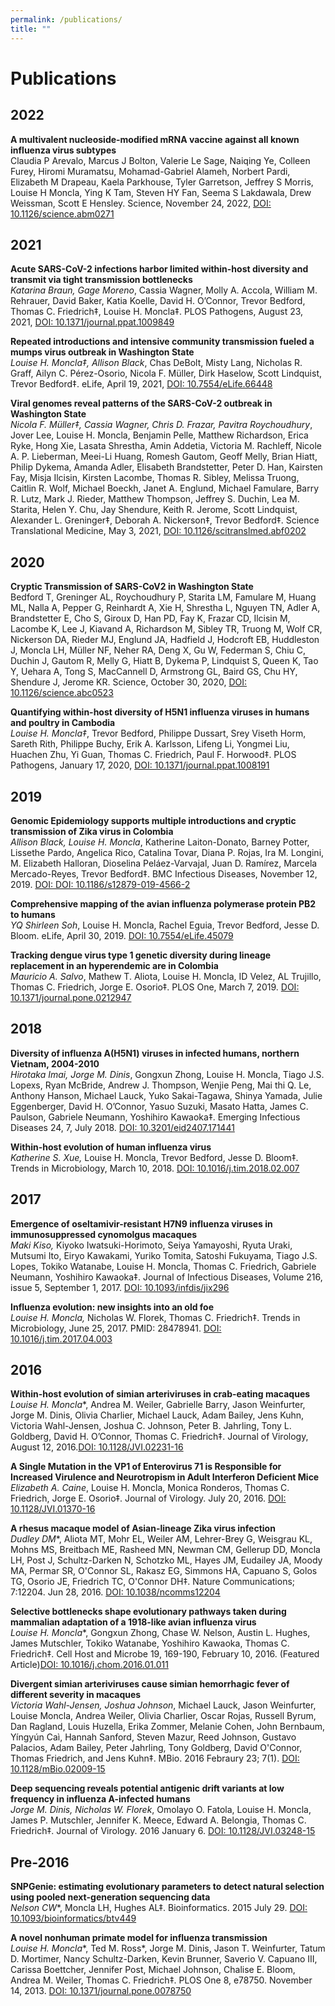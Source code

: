 ```yaml
---
permalink: /publications/
title: ""
---
```

# Publications
## 2022
__A multivalent nucleoside-modified mRNA vaccine against all known influenza virus subtypes__<br/>
Claudia P Arevalo, Marcus J Bolton, Valerie Le Sage, Naiqing Ye, Colleen Furey, Hiromi Muramatsu, Mohamad-Gabriel Alameh, Norbert Pardi, Elizabeth M Drapeau, Kaela Parkhouse, Tyler Garretson, Jeffrey S Morris, Louise H Moncla, Ying K Tam, Steven HY Fan, Seema S Lakdawala, Drew Weissman, Scott E Hensley. Science, November 24, 2022, [DOI: 10.1126/science.abm0271](https://www.science.org/doi/full/10.1126/science.abm0271)

## 2021
__Acute SARS-CoV-2 infections harbor limited within-host diversity and transmit via tight transmission bottlenecks<br/>__
*Katarina Braun, Gage Moreno*, Cassia Wagner, Molly A. Accola, William M. Rehrauer, David Baker, Katia Koelle, David H. O’Connor, Trevor Bedford, Thomas C. Friedrich‡, Louise H. Moncla‡. PLOS Pathogens, August 23, 2021, [DOI: 10.1371/journal.ppat.1009849](https://journals.plos.org/Plospathogens/article?id=10.1371/journal.ppat.1009849)

__Repeated introductions and intensive community transmission fueled a mumps virus outbreak in Washington State__<br/>
*Louise H. Moncla‡, Allison Black*, Chas DeBolt, Misty Lang, Nicholas R. Graff, Ailyn C. Pérez-Osorio, Nicola F. Müller, Dirk Haselow, Scott Lindquist, Trevor Bedford‡.  eLife, April 19, 2021, [DOI: 10.7554/eLife.66448](https://elifesciences.org/articles/66448.pdf)

__Viral genomes reveal patterns of the SARS-CoV-2 outbreak in Washington State<br/>__
*Nicola F. Müller‡, Cassia Wagner, Chris D. Frazar, Pavitra Roychoudhury*, Jover Lee, Louise H. Moncla, Benjamin Pelle, Matthew Richardson, Erica Ryke, Hong Xie, Lasata Shrestha, Amin Addetia, Victoria M. Rachleff, Nicole A. P. Lieberman, Meei-Li Huang, Romesh Gautom, Geoff Melly, Brian Hiatt, Philip Dykema, Amanda Adler, Elisabeth Brandstetter, Peter D. Han, Kairsten Fay, Misja Ilcisin, Kirsten Lacombe, Thomas R. Sibley, Melissa Truong, Caitlin R. Wolf, Michael Boeckh, Janet A. Englund, Michael Famulare, Barry R. Lutz, Mark J. Rieder, Matthew Thompson, Jeffrey S. Duchin, Lea M. Starita, Helen Y. Chu, Jay Shendure, Keith R. Jerome, Scott Lindquist, Alexander L. Greninger‡, Deborah A. Nickerson‡, Trevor Bedford‡.  Science Translational Medicine, May 3, 2021, [DOI: 10.1126/scitranslmed.abf0202](https://www.science.org/doi/full/10.1126/scitranslmed.abf0202) 

## 2020
__Cryptic Transmission of SARS-CoV2 in Washington State<br/>__
Bedford T, Greninger AL, Roychoudhury P, Starita LM, Famulare M, Huang ML, Nalla A, Pepper G, Reinhardt A, Xie H, Shrestha L, Nguyen TN, Adler A, Brandstetter E, Cho S, Giroux D, Han PD, Fay K, Frazar CD, Ilcisin M, Lacombe K, Lee J, Kiavand A, Richardson M, Sibley TR, Truong M, Wolf CR, Nickerson DA, Rieder MJ, Englund JA, Hadfield J, Hodcroft EB, Huddleston J, Moncla LH, Müller NF, Neher RA, Deng X, Gu W, Federman S, Chiu C, Duchin J, Gautom R, Melly G, Hiatt B, Dykema P, Lindquist S, Queen K, Tao Y, Uehara A, Tong S, MacCannell D, Armstrong GL, Baird GS, Chu HY, Shendure J, Jerome KR. Science, October 30, 2020, [DOI: 10.1126/science.abc0523](https://www.science.org/doi/full/10.1126/science.abc0523)

__Quantifying within-host diversity of H5N1 influenza viruses in humans and poultry in Cambodia<br/>__
*Louise H. Moncla‡*, Trevor Bedford, Philippe Dussart, Srey Viseth Horm, Sareth Rith, Philippe Buchy, Erik A. Karlsson, Lifeng Li, Yongmei Liu, Huachen Zhu, Yi Guan, Thomas C. Friedrich, Paul F. Horwood‡. PLOS Pathogens, January 17, 2020, [DOI: 10.1371/journal.ppat.1008191](https://journals.plos.org/plospathogens/article?id=10.1371/journal.ppat.1008191) 

## 2019
__Genomic Epidemiology supports multiple introductions and cryptic transmission of Zika virus in Colombia<br/>__
*Allison Black, Louise H. Moncla*, Katherine Laiton-Donato, Barney Potter, Lissethe Pardo, Angelica Rico, Catalina Tovar, Diana P. Rojas, Ira M. Longini, M. Elizabeth Halloran, Dioselina Peláez-Varvajal, Juan D. Ramírez, Marcela Mercado-Reyes, Trevor Bedford‡. BMC Infectious Diseases, November 12, 2019. [DOI: DOI: 10.1186/s12879-019-4566-2](https://bmcinfectdis.biomedcentral.com/articles/10.1186/s12879-019-4566-2)

__Comprehensive mapping of the avian influenza polymerase protein PB2 to humans<br/>__
*YQ Shirleen Soh*, Louise H. Moncla, Rachel Eguia, Trevor Bedford, Jesse D. Bloom. eLife, April 30, 2019. [DOI: 10.7554/eLife.45079](https://elifesciences.org/articles/45079)

__Tracking dengue virus type 1 genetic diversity during lineage replacement in an hyperendemic are in Colombia<br/>__
*Mauricio A. Salvo*, Mathew T. Aliota, Louise H. Moncla, ID Velez, AL Trujillo, Thomas C. Friedrich, Jorge E. Osorio‡.  PLOS One, March 7, 2019. [DOI: 10.1371/journal.pone.0212947](https://journals.plos.org/plosone/article?id=10.1371/journal.pone.0212947)

## 2018
__Diversity of influenza A(H5N1) viruses in infected humans, northern Vietnam, 2004-2010__<br/>
*Hirotaka Imai, Jorge M. Dinis*, Gongxun Zhong, Louise H. Moncla, Tiago J.S. Lopexs, Ryan McBride, Andrew J. Thompson, Wenjie Peng, Mai thi Q. Le, Anthony Hanson, Michael Lauck, Yuko Sakai-Tagawa, Shinya Yamada, Julie Eggenberger, David H. O’Connor, Yasuo Suzuki, Masato Hatta, James C. Paulson, Gabriele Neumann, Yoshihiro Kawaoka‡. Emerging Infectious Diseases 24, 7, July 2018. [DOI: 10.3201/eid2407.171441](https://www.ncbi.nlm.nih.gov/pmc/articles/PMC6038741/)

__Within-host evolution of human influenza virus__<br/>
*Katherine S. Xue,* Louise H. Moncla, Trevor Bedford, Jesse D. Bloom‡. Trends in Microbiology, March 10, 2018. [DOI: 10.1016/j.tim.2018.02.007](https://pubmed.ncbi.nlm.nih.gov/29534854/)


## 2017
__Emergence of oseltamivir-resistant H7N9 influenza viruses in immunosuppressed cynomolgus macaques__<br/>
*Maki Kiso,* Kiyoko Iwatsuki-Horimoto, Seiya Yamayoshi, Ryuta Uraki, Mutsumi Ito, Eiryo Kawakami, Yuriko Tomita, Satoshi Fukuyama, Tiago J.S. Lopes, Tokiko Watanabe, Louise H. Moncla, Thomas C. Friedrich, Gabriele Neumann, Yoshihiro Kawaoka‡.  Journal of Infectious Diseases, Volume 216, issue 5, September 1, 2017. [DOI: 10.1093/infdis/jix296](https://academic.oup.com/jid/article/216/5/582/3882740)

__Influenza evolution: new insights into an old foe__<br/>
*Louise H. Moncla,* Nicholas W. Florek, Thomas C. Friedrich‡. Trends in Microbiology, June 25, 2017. PMID: 28478941. [DOI: 10.1016/j.tim.2017.04.003](https://www.sciencedirect.com/science/article/pii/S0966842X17300914)


## 2016
__Within-host evolution of simian arteriviruses in crab-eating macaques__<br/>
*Louise H. Moncla**, Andrea M. Weiler, Gabrielle Barry, Jason Weinfurter, Jorge M. Dinis, Olivia Charlier, Michael Lauck, Adam Bailey, Jens Kuhn, Victoria Wahl-Jensen, Joshua C. Johnson, Peter B. Jahrling, Tony L. Goldberg, David H. O’Connor, Thomas C. Friedrich‡. Journal of Virology, August 12, 2016.[DOI: 10.1128/JVI.02231-16](https://www.ncbi.nlm.nih.gov/pmc/articles/PMC5286893/)

__A Single Mutation in the VP1 of Enterovirus 71 is Responsible for Increased Virulence and Neurotropism in Adult Interferon Deficient Mice__<br/>
*Elizabeth A. Caine*, Louise H. Moncla, Monica Ronderos, Thomas C. Friedrich, Jorge E. Osorio‡. Journal of Virology. July 20, 2016. [DOI: 10.1128/JVI.01370-16](https://www.ncbi.nlm.nih.gov/pmc/articles/PMC5021399/)

__A rhesus macaque model of Asian-lineage Zika virus infection__<br/>
*Dudley DM**, Aliota MT, Mohr EL, Weiler AM, Lehrer-Brey G, Weisgrau KL, Mohns MS, Breitbach ME, Rasheed MN, Newman CM, Gellerup DD, Moncla LH, Post J, Schultz-Darken N, Schotzko ML, Hayes JM, Eudailey JA, Moody MA, Permar SR, O'Connor SL, Rakasz EG, Simmons HA, Capuano S, Golos TG, Osorio JE, Friedrich TC, O'Connor DH‡. Nature Communications; 7:12204. Jun 28, 2016. [DOI: 10.1038/ncomms12204](https://www.nature.com/articles/ncomms12204)

__Selective bottlenecks shape evolutionary pathways taken during mammalian adaptation of a 1918-like avian influenza virus__<br/>
*Louise H. Moncla**, Gongxun Zhong, Chase W. Nelson, Austin L. Hughes, James Mutschler, Tokiko Watanabe, Yoshihiro Kawaoka, Thomas C. Friedrich‡. Cell Host and Microbe 19, 169-190, February 10, 2016. (Featured Article)[DOI: 10.1016/j.chom.2016.01.011](https://www.sciencedirect.com/science/article/pii/S1931312816300105?via%3Dihub)

__Divergent simian arteriviruses cause simian hemorrhagic fever of different severity in macaques__<br/>
*Victoria Wahl-Jensen, Joshua Johnson*, Michael Lauck, Jason Weinfurter, Louise Moncla, Andrea Weiler, Olivia Charlier, Oscar Rojas, Russell Byrum, Dan Ragland, Louis Huzella, Erika Zommer, Melanie Cohen, John Bernbaum, Yíngyún Caì, Hannah Sanford, Steven Mazur, Reed Johnson, Gustavo Palacios, Adam Bailey, Peter Jahrling, Tony Goldberg, David O'Connor, Thomas Friedrich, and Jens Kuhn‡. MBio. 2016 Febraury 23; 7(1). [DOI: 10.1128/mBio.02009-15](https://journals.asm.org/doi/pdf/10.1128/mBio.02009-15)

__Deep sequencing reveals potential antigenic drift variants at low frequency in influenza A-infected humans__<br/>
*Jorge M. Dinis, Nicholas W. Florek*, Omolayo O. Fatola, Louise H. Moncla, James P. Mutschler, Jennifer K. Meece, Edward A. Belongia, Thomas C. Friedrich‡. Journal of Virology. 2016 January 6. [DOI: 10.1128/JVI.03248-15](https://www.ncbi.nlm.nih.gov/pmc/articles/PMC4794676/)

## Pre-2016
__SNPGenie: estimating evolutionary parameters to detect natural selection using pooled next-generation sequencing data__<br/>
*Nelson CW**, Moncla LH, Hughes AL‡. Bioinformatics. 2015 July 29. [DOI: 10.1093/bioinformatics/btv449](https://academic.oup.com/bioinformatics/article/31/22/3709/241742)

__A novel nonhuman primate model for influenza transmission__<br/>
*Louise H. Moncla**, Ted M. Ross*, Jorge M. Dinis, Jason T. Weinfurter, Tatum D. Mortimer, Nancy Schultz-Darken, Kevin Brunner, Saverio V. Capuano III, Carissa Boettcher, Jennifer Post, Michael Johnson, Chalise E. Bloom, Andrea M. Weiler, Thomas C. Friedrich‡. PLOS One 8, e78750. November 14, 2013. [DOI: 10.1371/journal.pone.0078750](https://journals.plos.org/plosone/article?id=10.1371/journal.pone.0078750)

